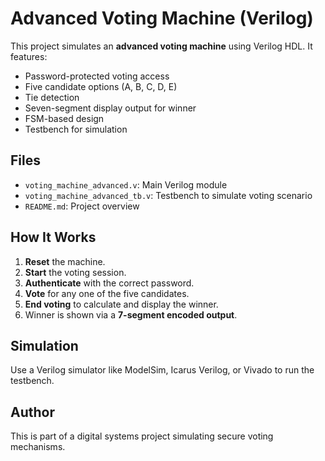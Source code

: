 # Advanced Voting Machine (Verilog)

This project simulates an **advanced voting machine** using Verilog HDL. It features:

- Password-protected voting access
- Five candidate options (A, B, C, D, E)
- Tie detection
- Seven-segment display output for winner
- FSM-based design
- Testbench for simulation

## Files

- `voting_machine_advanced.v`: Main Verilog module
- `voting_machine_advanced_tb.v`: Testbench to simulate voting scenario
- `README.md`: Project overview

## How It Works

1. **Reset** the machine.
2. **Start** the voting session.
3. **Authenticate** with the correct password.
4. **Vote** for any one of the five candidates.
5. **End voting** to calculate and display the winner.
6. Winner is shown via a **7-segment encoded output**.

## Simulation

Use a Verilog simulator like ModelSim, Icarus Verilog, or Vivado to run the testbench.

## Author

This is part of a digital systems project simulating secure voting mechanisms.

